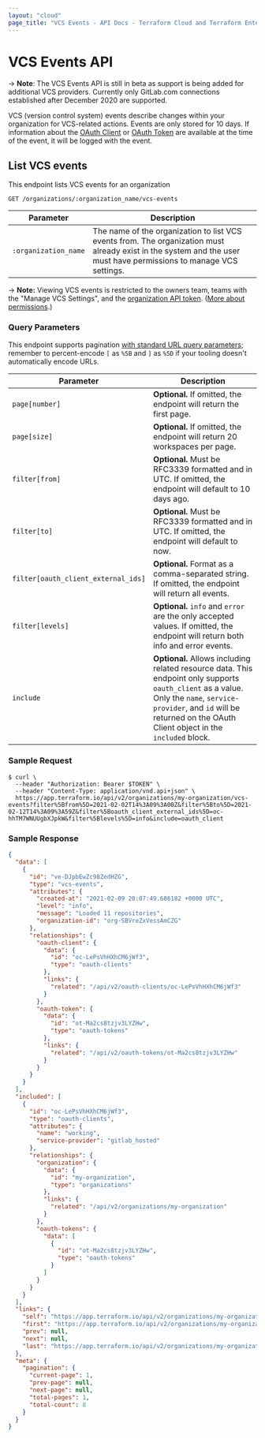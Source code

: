 ```yaml
---
layout: "cloud"
page_title: "VCS Events - API Docs - Terraform Cloud and Terraform Enterprise"
---
```


# VCS Events API

-> **Note**: The VCS Events API is still in beta as support is being added for additional VCS providers. Currently only GitLab.com connections established after December 2020 are supported.

VCS (version control system) events describe changes within your organization for VCS-related actions. Events are only stored for 10 days. If information about the [OAuth Client](./oauth-clients.html) or [OAuth Token](./oauth-tokens.html) are available at the time of the event, it will be logged with the event.

## List VCS events

This endpoint lists VCS events for an organization

`GET /organizations/:organization_name/vcs-events`

Parameter            | Description
-------------------- | ------------
`:organization_name` | The name of the organization to list VCS events from. The organization must already exist in the system and the user must have permissions to manage VCS settings.

-> **Note:** Viewing VCS events is restricted to the owners team, teams with the "Manage VCS Settings", and the [organization API token](../users-teams-organizations/api-tokens.html#organization-api-tokens). ([More about permissions](../users-teams-organizations/permissions.html).)

### Query Parameters

This endpoint supports pagination [with standard URL query parameters](./index.html#query-parameters); remember to percent-encode `[` as `%5B` and `]` as `%5D` if your tooling doesn't automatically encode URLs.

Parameter      | Description
---------------|------------
`page[number]`                      | **Optional.** If omitted, the endpoint will return the first page.
`page[size]`                        | **Optional.** If omitted, the endpoint will return 20 workspaces per page.
`filter[from]`                      | **Optional.** Must be RFC3339 formatted and in UTC. If omitted, the endpoint will default to 10 days ago.
`filter[to]`                        | **Optional.** Must be RFC3339 formatted and in UTC. If omitted, the endpoint will default to now.
`filter[oauth_client_external_ids]` | **Optional.** Format as a comma-separated string. If omitted, the endpoint will return all events.
`filter[levels]`                    | **Optional.** `info` and `error` are the only accepted values. If omitted, the endpoint will return both info and error events.
`include`                           | **Optional.** Allows including related resource data. This endpoint only supports `oauth_client` as a value. Only the `name`, `service-provider`, and `id` will be returned on the OAuth Client object in the `included` block.

### Sample Request

```shell
$ curl \
  --header "Authorization: Bearer $TOKEN" \
  --header "Content-Type: application/vnd.api+json" \
  https://app.terraform.io/api/v2/organizations/my-organization/vcs-events?filter%5Bfrom%5D=2021-02-02T14%3A09%3A00Z&filter%5Bto%5D=2021-02-12T14%3A09%3A59Z&filter%5Boauth_client_external_ids%5D=oc-hhTM7WNUUgbXJpkW&filter%5Blevels%5D=info&include=oauth_client
```

### Sample Response

```json
{
  "data": [
    {
      "id": "ve-DJpbEwZc98ZedHZG",
      "type": "vcs-events",
      "attributes": {
        "created-at": "2021-02-09 20:07:49.686182 +0000 UTC",
        "level": "info",
        "message": "Loaded 11 repositories",
        "organization-id": "org-SBVreZxVessAmCZG"
      },
      "relationships": {
        "oauth-client": {
          "data": {
            "id": "oc-LePsVhHXhCM6jWf3",
            "type": "oauth-clients"
          },
          "links": {
            "related": "/api/v2/oauth-clients/oc-LePsVhHXhCM6jWf3"
          }
        },
        "oauth-token": {
          "data": {
            "id": "ot-Ma2cs8tzjv3LYZHw",
            "type": "oauth-tokens"
          },
          "links": {
            "related": "/api/v2/oauth-tokens/ot-Ma2cs8tzjv3LYZHw"
          }
        }
      }
    }
  ],
  "included": [
    {
      "id": "oc-LePsVhHXhCM6jWf3",
      "type": "oauth-clients",
      "attributes": {
        "name": "working",
        "service-provider": "gitlab_hosted"
      },
      "relationships": {
        "organization": {
          "data": {
            "id": "my-organization",
            "type": "organizations"
          },
          "links": {
            "related": "/api/v2/organizations/my-organization"
          }
        },
        "oauth-tokens": {
          "data": [
            {
              "id": "ot-Ma2cs8tzjv3LYZHw",
              "type": "oauth-tokens"
            }
          ]
        }
      }
    }
  ],
  "links": {
    "self": "https://app.terraform.io/api/v2/organizations/my-organization/vcs-events?filter%5Bfrom%5D=2021-02-02T14%3A09%3A00Z\u0026filter%5Blevels%5D=info\u0026filter%5Boauth_client_external_ids%5D=oc-LePsVhHXhCM6jWf3\u0026filter%5Bto%5D=2021-02-12T14%3A09%3A59Z\u0026include=oauth_client\u0026organization_name=my-organization\u0026page%5Bnumber%5D=1\u0026page%5Bsize%5D=20",
    "first": "https://app.terraform.io/api/v2/organizations/my-organization/vcs-events?filter%5Bfrom%5D=2021-02-02T14%3A09%3A00Z\u0026filter%5Blevels%5D=info\u0026filter%5Boauth_client_external_ids%5D=oc-LePsVhHXhCM6jWf3\u0026filter%5Bto%5D=2021-02-12T14%3A09%3A59Z\u0026include=oauth_client\u0026organization_name=my-organization\u0026page%5Bnumber%5D=1\u0026page%5Bsize%5D=20",
    "prev": null,
    "next": null,
    "last": "https://app.terraform.io/api/v2/organizations/my-organization/vcs-events?filter%5Bfrom%5D=2021-02-02T14%3A09%3A00Z\u0026filter%5Blevels%5D=info\u0026filter%5Boauth_client_external_ids%5D=oc-LePsVhHXhCM6jWf3\u0026filter%5Bto%5D=2021-02-12T14%3A09%3A59Z\u0026include=oauth_client\u0026organization_name=my-organization\u0026page%5Bnumber%5D=1\u0026page%5Bsize%5D=20"
  },
  "meta": {
    "pagination": {
      "current-page": 1,
      "prev-page": null,
      "next-page": null,
      "total-pages": 1,
      "total-count": 8
    }
  }
}
```
